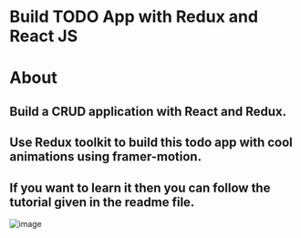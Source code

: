 # Build TODO App with Redux and React JS

# About
## Build a CRUD application with React and Redux.
## Use Redux toolkit to build this todo app with cool animations using framer-motion.
## If you want to learn it then you can follow the tutorial given in the readme file.

![image](<img width="1080" alt="image" src="https://user-images.githubusercontent.com/107538948/199690030-a68e62a0-d43a-4675-8ae9-28371f29567b.png">
)




